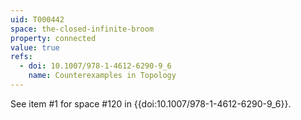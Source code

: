 ```yaml
---
uid: T000442
space: the-closed-infinite-broom
property: connected
value: true
refs:
  - doi: 10.1007/978-1-4612-6290-9_6
    name: Counterexamples in Topology
---
```

See item #1 for space #120 in {{doi:10.1007/978-1-4612-6290-9_6}}.
